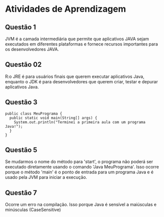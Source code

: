 # Atividades de Aprendizagem

## Questão 1

JVM é a camada intermediária que permite que aplicativos JAVA sejam executados em diferentes plataformas e fornece recursos importantes para os desenvolvedores JAVA.

## Questão 02

R:o JRE é para usuários finais que querem executar aplicativos Java, enquanto o JDK é para desenvolvedores que querem criar, testar e depurar aplicativos Java.

## Questão 3

    public class MeuPrograma {
      public static void main(String[] args) {
        System.out.println("Terminei a primeira aula com um programa Java!");
      }
    }

## Questão 5

Se mudarmos o nome do método para 'start', o programa não poderá ser executado diretamente usando o comando 'Java MeuPrograma'. Isso ocorre porque o método 'main' é o ponto de entrada para um programa Java e é usado pela JVM para iniciar a execução.

## Questão 7

Ocorre um erro na compilação. Isso porque Java é sensível a maiúsculas e minúsculas (CaseSensitive)
